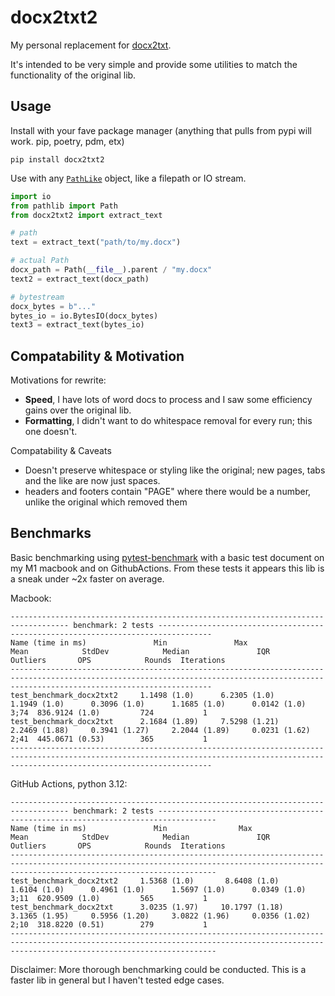 # docx2txt2

My personal replacement for [docx2txt](https://github.com/ankushshah89/python-docx2txt).

It's intended to be very simple and provide some utilities to match the functionality of the original lib.

## Usage

Install with your fave package manager (anything that pulls from pypi will work. pip, poetry, pdm, etx)

```
pip install docx2txt2
```

Use with any [`PathLike`](https://docs.python.org/3/library/os.html#os.PathLike) object, like a filepath or IO stream.

```python
import io
from pathlib import Path
from docx2txt2 import extract_text

# path
text = extract_text("path/to/my.docx")

# actual Path
docx_path = Path(__file__).parent / "my.docx"
text2 = extract_text(docx_path)

# bytestream
docx_bytes = b"..."
bytes_io = io.BytesIO(docx_bytes)
text3 = extract_text(bytes_io)
```

## Compatability & Motivation

Motivations for rewrite:

- **Speed**, I have lots of word docs to process and I saw some efficiency gains over the original lib.
- **Formatting**, I didn't want to do whitespace removal for every run; this one doesn't.

Compatability & Caveats

- Doesn't preserve whitespace or styling like the original; new pages, tabs and the like are now just spaces.
- headers and footers contain "PAGE" where there would be a number, unlike the original which removed them

## Benchmarks

Basic benchmarking using [pytest-benchmark](https://pytest-benchmark.readthedocs.io) with a basic test document on my M1 macbook and on GithubActions.
From these tests it appears this lib is a sneak under ~2x faster on average.

Macbook:

```
----------------------------------------------------------------------------------- benchmark: 2 tests ----------------------------------------------------------------------------------
Name (time in ms)               Min               Max              Mean            StdDev            Median               IQR            Outliers       OPS            Rounds  Iterations
-----------------------------------------------------------------------------------------------------------------------------------------------------------------------------------------
test_benchmark_docx2txt2     1.1498 (1.0)      6.2305 (1.0)      1.1949 (1.0)      0.3096 (1.0)      1.1685 (1.0)      0.0142 (1.0)          3;74  836.9124 (1.0)         724           1
test_benchmark_docx2txt      2.1684 (1.89)     7.5298 (1.21)     2.2469 (1.88)     0.3941 (1.27)     2.2044 (1.89)     0.0231 (1.62)         2;41  445.0671 (0.53)        365           1
-----------------------------------------------------------------------------------------------------------------------------------------------------------------------------------------
```

GitHub Actions, python 3.12:

```
----------------------------------------------------------------------------------- benchmark: 2 tests -----------------------------------------------------------------------------------
Name (time in ms)               Min                Max              Mean            StdDev            Median               IQR            Outliers       OPS            Rounds  Iterations
------------------------------------------------------------------------------------------------------------------------------------------------------------------------------------------
test_benchmark_docx2txt2     1.5368 (1.0)       8.6408 (1.0)      1.6104 (1.0)      0.4961 (1.0)      1.5697 (1.0)      0.0349 (1.0)          3;11  620.9509 (1.0)         565           1
test_benchmark_docx2txt      3.0235 (1.97)     10.1797 (1.18)     3.1365 (1.95)     0.5956 (1.20)     3.0822 (1.96)     0.0356 (1.02)         2;10  318.8220 (0.51)        279           1
------------------------------------------------------------------------------------------------------------------------------------------------------------------------------------------
```

Disclaimer: More thorough benchmarking could be conducted. This is a faster lib in general but I haven't tested edge cases.
